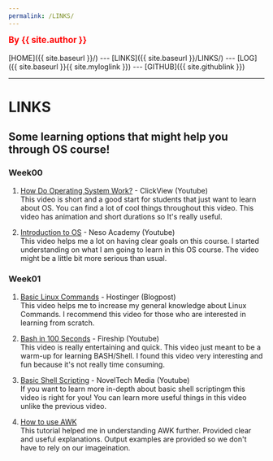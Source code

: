 ```yaml
---
permalink: /LINKS/
---
```


<span style="color:red; font-weight:bold; font-size:larger;">By {{ site.author }}</span>
<br><br>
[HOME]({{ site.baseurl }}/) ---
[LINKS]({{ site.baseurl }}/LINKS/) ---
[LOG]({{ site.baseurl }}{{ site.myloglink }}) ---
[GITHUB]({{ site.githublink }})
<br>
<hr>

# LINKS

## Some learning options that might help you through OS course!

### Week00

1. [How Do Operating System Work?](https://www.youtube.com/watch?v=GjNp0bBrjmU) - ClickView (Youtube) <br>
This video is short and a good start for students that just want to learn about OS. You can find a lot of cool things throughout this video. This video has animation and short durations so It's really useful. 

2. [Introduction to OS](https://www.youtube.com/watch?v=vBURTt97EkA) - Neso Academy (Youtube) <br>
This video helps me a lot on having clear goals on this course. I started understanding on what I am going to learn in this OS course. The video might be a little bit more serious than usual. 

### Week01 

1. [Basic Linux Commands](https://www.hostinger.com/tutorials/linux-commands) - Hostinger (Blogpost) <br>
This video helps me to increase my general knowledge about Linux Commands. I recommend this video for those who are interested in learning from scratch.
 
2. [Bash in 100 Seconds](https://www.youtube.com/watch?v=I4EWvMFj37g) - Fireship (Youtube) <br>
This video is really entertaining and quick. This video just meant to be a warm-up for learning BASH/Shell. I found this video very interesting and fun because it's not really time consuming.

3. [Basic Shell Scripting](https://www.youtube.com/watch?v=Zl7npywCB84) - NovelTech Media (Youtube) <br>
If you want to learn more in-depth about basic shell scriptingm this video is right for you! You can learn more useful things in this video unlike the previous video. 

4. [How to use AWK](https://www.youtube.com/watch?v=9YOZmI-zWok) <br>
This tutorial helped me in understanding AWK further. Provided clear and useful explanations. Output examples are provided so we don't have to rely on our imageination.